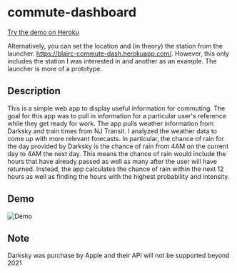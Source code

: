 # commute-dashboard
[Try the demo on Heroku](https://blairc-commute-dash.herokuapp.com/dashboard.html?lat1=40.844972&lon1=-74.079847&lat2=40.815750&lon2=-73.950133&depart_id=WR&destination_str=Hoboken)

Alternatively, you can set the location and (in theory) the station from the launcher. https://blairc-commute-dash.herokuapp.com/. However, this only includes the station I was interested in and another as an example. The launcher is more of a prototype.

## Description
This is a simple web app to display useful information for commuting. The goal for this app was to pull in information for a particular user's reference while they get ready for work. The app pulls weather information from Darksky and train times from NJ Transit. I analyzed the weather data to come up with more relevant forecasts. In particular, the chance of rain for the day provided by Darksky is the chance of rain from 4AM on the current day to 4AM the next day. This means the chance of rain would include the hours that have already passed as well as many after the user will have returned. Instead, the app calculates the chance of rain within the next 12 hours as well as finding the hours with the highest probability and intensity.

## Demo
![Demo](https://i.imgur.com/UEuGwKF.gif)

## Note
Darksky was purchase by Apple and their API will not be supported beyond 2021
